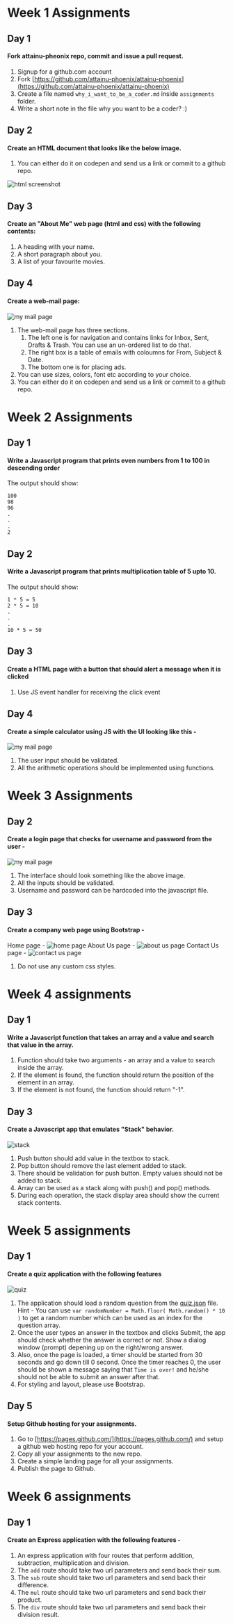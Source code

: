 # Week 1 Assignments

## Day 1
#### Fork attainu-pheonix repo, commit and issue a pull request.
1. Signup for a github.com account
2. Fork [https://github.com/attainu-phoenix/attainu-phoenix](https://github.com/attainu-phoenix/attainu-phoenix)
3. Create a file named `why_i_want_to_be_a_coder.md` inside `assignments` folder.
4. Write a short note in the file why you want to be a coder? :)

## Day 2
#### Create an HTML document that looks like the below image.
1. You can either do it on codepen and send us a link or commit to a github repo.

![html screenshot](images/html_screenshot.png)

## Day 3
#### Create an "About Me" web page (html and css) with the following contents:
1. A heading with your name.
2. A short paragraph about you.
3. A list of your favourite movies.

## Day 4
#### Create a web-mail page:
![my mail page](images/mymail.png)
1. The web-mail page has three sections.
    1. The left one is for navigation and contains links for Inbox, Sent, Drafts & Trash. You can use an un-ordered list to do that.
    2. The right box is a table of emails with coloumns for From, Subject & Date.
    3. The bottom one is for placing ads.
2. You can use sizes, colors, font etc according to your choice.
3. You can either do it on codepen and send us a link or commit to a github repo.

# Week 2 Assignments

## Day 1

#### Write a Javascript program that prints even numbers from 1 to 100 in descending order
The output should show:
```
100
98
96
.
.
.
2
```

## Day 2

#### Write a Javascript program that prints multiplication table of 5 upto 10.
The output should show:
```
1 * 5 = 5
2 * 5 = 10
.
.
.
10 * 5 = 50
```

## Day 3

#### Create a HTML page with a button that should alert a message when it is clicked

1. Use JS event handler for receiving the click event

## Day 4

#### Create a simple calculator using JS with the UI looking like this -
![my mail page](images/calculator.png)
1. The user input should be validated.
2. All the arithmetic operations should be implemented using functions.

# Week 3 Assignments

## Day 2

#### Create a login page that checks for username and password from the user -
![my mail page](images/login.png)
1. The interface should look something like the above image.
2. All the inputs should be validated.
3. Username and password can be hardcoded into the javascript file.

## Day 3

#### Create a company web page using Bootstrap -

Home page -
![home page](images/bootstrap-company-home.png)
About Us page -
![about us page](images/bootstrap-company-about.png)
Contact Us page -
![contact us page](images/bootstrap-company-contact.png)

1. Do not use any custom css styles.

# Week 4 assignments

## Day 1

#### Write a Javascript function that takes an array and a value and search that value in the array.
1. Function should take two arguments - an array and a value to search inside the array.
2. If the element is found, the function should return the position of the element in an array.
3. If the element is not found, the function should return "-1".

## Day 3

#### Create a Javascript app that emulates "Stack" behavior.
![stack](images/stack.PNG)
1. Push button should add value in the textbox to stack.
2. Pop button should remove the last element added to stack.
3. There should be validation for push button. Empty values should not be added to stack.
4. Array can be used as a stack along with push() and pop() methods.
5. During each operation, the stack display area should show the current stack contents.

# Week 5 assignments

## Day 1

#### Create a quiz application with the following features
![quiz](images/quiz.png)
1. The application should load a random question from the [quiz.json](data/quiz.json) file. Hint - You can use `var randomNumber = Math.floor( Math.random() * 10 )` to get a random number which can be used as an index for the question array.
2. Once the user types an answer in the textbox and clicks Submit, the app should check whether the answer is correct or not. Show a dialog window (prompt) depening up on the right/wrong answer.
3. Also, once the page is loaded, a timer should be started from 30 seconds and go down till 0 second. Once the timer reaches 0, the user should be shown a message saying that `Time is over!` and he/she should not be able to submit an answer after that.
4. For styling and layout, please use Bootstrap.

## Day 5

#### Setup Github hosting for your assignments.

1. Go to [https://pages.github.com/](https://pages.github.com/) and setup a github web hosting repo for your account.
2. Copy all your assignments to the new repo.
3. Create a simple landing page for all your assignments.
4. Publish the page to Github.

# Week 6 assignments

## Day 1

#### Create an Express application with the following features -
1. An express application with four routes that perform addition, subtraction, multiplication and division.
2. The `add` route should take two url parameters and send back their sum.
3. The `sub` route should take two url parameters and send back their difference.
4. The `mul` route should take two url parameters and send back their product.
5. The `div` route should take two url parameters and send back their division result.
